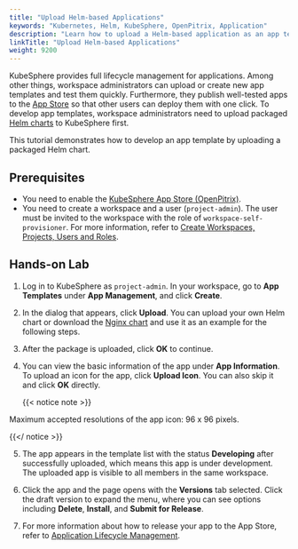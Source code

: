 ```yaml
---
title: "Upload Helm-based Applications"
keywords: "Kubernetes, Helm, KubeSphere, OpenPitrix, Application"
description: "Learn how to upload a Helm-based application as an app template to your workspace."
linkTitle: "Upload Helm-based Applications"
weight: 9200
---
```


KubeSphere provides full lifecycle management for applications. Among other things, workspace administrators can upload or create new app templates and test them quickly. Furthermore, they publish well-tested apps to the [App Store](../../application-store/) so that other users can deploy them with one click. To develop app templates, workspace administrators need to upload packaged [Helm charts](https://helm.sh/) to KubeSphere first.

This tutorial demonstrates how to develop an app template by uploading a packaged Helm chart.

## Prerequisites

- You need to enable the [KubeSphere App Store (OpenPitrix)](../../pluggable-components/app-store/).
- You need to create a workspace and a user (`project-admin`). The user must be invited to the workspace with the role of `workspace-self-provisioner`. For more information, refer to [Create Workspaces, Projects, Users and Roles](../../quick-start/create-workspace-and-project/).

## Hands-on Lab

1. Log in to KubeSphere as `project-admin`. In your workspace, go to **App Templates** under **App Management**, and click **Create**. 

2. In the dialog that appears, click **Upload**. You can upload your own Helm chart or download the [Nginx chart](/files/application-templates/nginx-0.1.0.tgz) and use it as an example for the following steps.

3. After the package is uploaded, click **OK** to continue.

4. You can view the basic information of the app under **App Information**. To upload an icon for the app, click **Upload Icon**. You can also skip it and click **OK** directly.
    
    {{< notice note >}}

Maximum accepted resolutions of the app icon: 96 x 96 pixels.

{{</ notice >}}

5. The app appears in the template list with the status **Developing** after successfully uploaded, which means this app is under development. The uploaded app is visible to all members in the same workspace.

6. Click the app and the page opens with the **Versions** tab selected. Click the draft version to expand the menu, where you can see options including **Delete**, **Install**, and **Submit for Release**.

7. For more information about how to release your app to the App Store, refer to [Application Lifecycle Management](../../application-store/app-lifecycle-management/#step-2-upload-and-submit-application).
